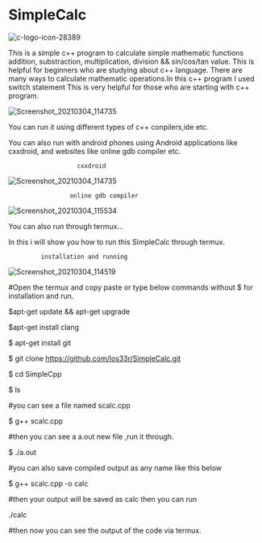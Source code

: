 # SimpleCalc


![c-logo-icon-28389](https://user-images.githubusercontent.com/79966315/109812280-e4567a80-7c51-11eb-8f37-9e5daf736090.png)


This is a simple c++ program to calculate simple mathematic functions addition, substraction, multiplication, division &amp;&amp; sin/cos/tan value. 
This is helpful for beginners who are studying about c++ language. There are many ways to calculate mathematic operations.In this c++ program I used switch statement
This is very helpful for those who are starting with c++ program.

![Screenshot_20210304_114735](https://user-images.githubusercontent.com/79966315/109921015-1d89fb80-7ce1-11eb-9a93-80010b953075.png)

You can run it using different types of c++ conpilers,ide etc.

You can also run with android phones using Android applications like cxxdroid, and websites like online gdb compiler etc.

                       cxxdroid 
                       
![Screenshot_20210304_114735](https://user-images.githubusercontent.com/79966315/109921130-60e46a00-7ce1-11eb-9b00-be7e287cac0a.png)
 
                     online gdb compiler
            
![Screenshot_20210304_115534](https://user-images.githubusercontent.com/79966315/109921297-a7d25f80-7ce1-11eb-87bd-1ff3e805d31c.png)


You can also run through termux... 

In this i will show you how to run this SimpleCalc through termux.

             installation and running
            
 ![Screenshot_20210304_114519](https://user-images.githubusercontent.com/79966315/109921430-dc461b80-7ce1-11eb-8786-24f6ee8864f8.png)

#Open the termux and copy paste or type below commands without $ for installation and run.


$apt-get update && apt-get upgrade

$apt-get install clang

$ apt-get install git

$ git clone 
https://github.com/los33r/SimpleCalc.git

$ cd SimpleCpp

$ ls

#you can see a file named scalc.cpp

$ g++ scalc.cpp


#then you can see a a.out new file ,run it through.

$ ./a.out

#you can also save compiled output as any name like this below

$ g++ scalc.cpp -o calc

#then your output will be saved as calc then you can run 

./calc

#then now you can see the output of the code via termux.



